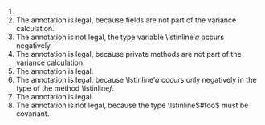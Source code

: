 1.
1. The annotation is legal, because fields are not part of the variance calculation.
1. The annotation is not legal, the type variable \lstinline$'a$ occurs negatively.
1. The annotation is legal, because private methods are not part of the variance calculation.
1. The annotation is legal.
1. The annotation is legal, because \lstinline$'a$ occurs only negatively in the type of the method \lstinline$f$.
1. The annotation is legal.
1. The annotation is not legal, because the type \lstinline$#foo$ must be covariant.

